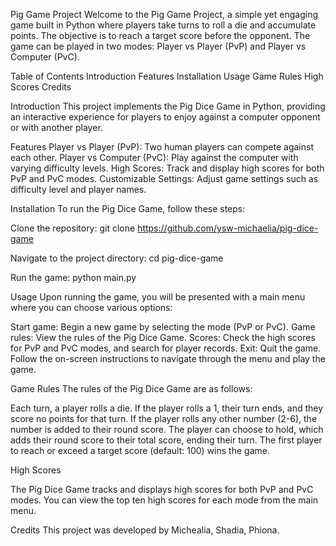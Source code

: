 Pig Game Project
Welcome to the Pig Game Project, a simple yet engaging game built in Python where players take turns to roll a die and accumulate points. The objective is to reach a target score before the opponent. The game can be played in two modes: Player vs Player (PvP) and Player vs Computer (PvC).

Table of Contents
Introduction
Features
Installation
Usage
Game Rules
High Scores
Credits

Introduction
This project implements the Pig Dice Game in Python, providing an interactive experience for players to enjoy against a computer opponent or with another player.

Features
Player vs Player (PvP): Two human players can compete against each other.
Player vs Computer (PvC): Play against the computer with varying difficulty levels.
High Scores: Track and display high scores for both PvP and PvC modes.
Customizable Settings: Adjust game settings such as difficulty level and player names.

Installation
To run the Pig Dice Game, follow these steps:

Clone the repository:
git clone https://github.com/ysw-michaelia/pig-dice-game

Navigate to the project directory:
cd pig-dice-game

Run the game:
python main.py

Usage
Upon running the game, you will be presented with a main menu where you can choose various options:

Start game: Begin a new game by selecting the mode (PvP or PvC).
Game rules: View the rules of the Pig Dice Game.
Scores: Check the high scores for PvP and PvC modes, and search for player records.
Exit: Quit the game.
Follow the on-screen instructions to navigate through the menu and play the game.

Game Rules
The rules of the Pig Dice Game are as follows:

Each turn, a player rolls a die.
If the player rolls a 1, their turn ends, and they score no points for that turn.
If the player rolls any other number (2-6), the number is added to their round score.
The player can choose to hold, which adds their round score to their total score, ending their turn.
The first player to reach or exceed a target score (default: 100) wins the game.

High Scores

The Pig Dice Game tracks and displays high scores for both PvP and PvC modes. You can view the top ten high scores for each mode from the main menu.

Credits
This project was developed by Michealia, Shadia, Phiona.
